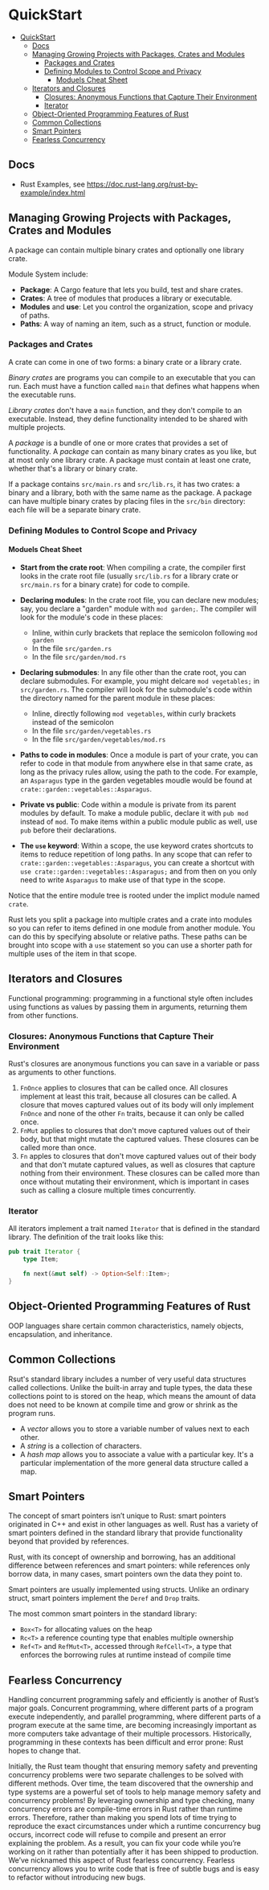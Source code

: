 # QuickStart
<!-- TOC -->

- [QuickStart](#quickstart)
    - [Docs](#docs)
    - [Managing Growing Projects with Packages, Crates and Modules](#managing-growing-projects-with-packages-crates-and-modules)
        - [Packages and Crates](#packages-and-crates)
        - [Defining Modules to Control Scope and Privacy](#defining-modules-to-control-scope-and-privacy)
            - [Moduels Cheat Sheet](#moduels-cheat-sheet)
    - [Iterators and Closures](#iterators-and-closures)
        - [Closures: Anonymous Functions that Capture Their Environment](#closures-anonymous-functions-that-capture-their-environment)
        - [Iterator](#iterator)
    - [Object-Oriented Programming Features of Rust](#object-oriented-programming-features-of-rust)
    - [Common Collections](#common-collections)
    - [Smart Pointers](#smart-pointers)
    - [Fearless Concurrency](#fearless-concurrency)

<!-- /TOC -->
## Docs

- Rust Examples, see <https://doc.rust-lang.org/rust-by-example/index.html>

## Managing Growing Projects with Packages, Crates and Modules

A package can contain multiple binary crates and optionally one library crate.

Module System include:

- **Package**: A Cargo feature that lets you build, test and share crates.
- **Crates**: A tree of modules that produces a library or executable.
- **Modules** and **use**: Let you control the organization, scope and privacy of paths.
- **Paths**: A way of naming an item, such as a struct, function or module.

### Packages and Crates

A crate can come in one of two forms: a binary crate or a library crate.

*Binary crates* are programs you can compile to an executable that you can run.
Each must have a function called `main` that defines what happens when the
executable runs.

*Library crates* don't have a `main` function, and they don't compile to an
executable. Instead, they define functionality intended to be shared with
multiple projects.

A *package* is a bundle of one or more crates that provides a set of functionality.
A *package* can contain as many binary crates as you like, but at most only one
library crate. A package must contain at least one crate, whether that's a library
or binary crate.

If a package contains `src/main.rs` and `src/lib.rs`, it has two crates: a binary
and a library, both with the same name as the package. A package can have multiple
binary crates by placing files in the `src/bin` directory: each file will be a
separate binary crate.

### Defining Modules to Control Scope and Privacy

#### Moduels Cheat Sheet

- **Start from the crate root**: When compiling a crate, the compiler first looks in
the crate root file (usually `src/lib.rs` for a library crate or `src/main.rs`
for a binary crate) for code to compile.
- **Declaring modules**: In the crate root file, you can declare new modules; say,
you declare a "garden" module with `mod garden;`. The compiler will look for the
module's code in these places:
  - Inline, within curly brackets that replace the semicolon following `mod garden`
  - In the file `src/garden.rs`
  - In the file `src/garden/mod.rs`

- **Declaring submodules**: In any file other than the crate root, you can declare
submodules. For example, you might delcare `mod vegetables;` in `src/garden.rs`.
The compiler will look for the submodule's code within the directory named for the
parent module in these places:
  - Inline, directly following `mod vegetables`, within curly brackets instead
    of the semicolon
  - In the file `src/garden/vegetables.rs`
  - In the file `src/garden/vegetables/mod.rs`

- **Paths to code in modules**: Once a module is part of your crate, you can refer
to code in that module from anywhere else in that same crate, as long as the privacy
rules allow, using the path to the code. For example, an `Asparagus` type in the
garden vegetables moudle would be found at `crate::garden::vegetables::Asparagus`.

- **Private vs public**: Code within a module is private from its parent modules
by default. To make a module public, declare it with `pub mod` instead of `mod`.
To make items within a public module public as well, use `pub` before their declarations.

- **The `use` keyword**: Within a scope, the use keyword crates shortcuts to
items to reduce repetition of long paths. In any scope that can refer to
`crate::garden::vegetables::Asparagus`, you can create a shortcut with
`use crate::garden::vegetables::Asparagus;` and from then on you only need to
write `Asparagus` to make use of that type in the scope.

Notice that the entire module tree is rooted under the implict module named `crate`.

Rust lets you split a package into multiple crates and a crate into modules so
you can refer to items defined in one module from another module. You can do this
by specifying absolute or relative paths. These paths can be brought into scope
with a `use` statement so you can use a shorter path for multiple uses of the item
in that scope.

## Iterators and Closures

Functional programming: programming in a functional style often includes using functions
as values by passing them in arguments, returning them from other functions.

### Closures: Anonymous Functions that Capture Their Environment

Rust's closures are anonymous functions you can save in a variable or pass as arguments
to other functions.

1. `FnOnce` applies to closures that can be called once. All closures implement at least
this trait, because all closures can be called. A closure that moves captured values
out of its body will only implement `FnOnce` and none of the other `Fn` traits, because
it can only be called once.
2. `FnMut` applies to closures that don't move captured values out of their body,
but that might mutate the captured values. These closures can be called more than once.
3. `Fn` apples to closures that don't move captured values out of their body and that
don't mutate captured values, as well as closures that capture nothing from their environment.
These closures can be called more than once without mutating their environment, which is
important in cases such as calling a closure multiple times concurrently.

### Iterator

All iterators implement a trait named `Iterator` that is defined in the standard library.
The definition of the trait looks like this:

```rust
pub trait Iterator {
    type Item;

    fn next(&mut self) -> Option<Self::Item>;
}
```

## Object-Oriented Programming Features of Rust

OOP languages share certain common characteristics, namely objects, encapsulation,
and inheritance.

## Common Collections

Rsut's standard library includes a number of very useful data structures called
collections. Unlike the built-in array and tuple types, the data these collections
point to is stored on the heap, which means the amount of data does not need to
be known at compile time and grow or shrink as the program runs.

- A *vector* allows you to store a variable number of values next to each other.
- A *string* is a collection of characters.
- A *hash map* allows you to associate a value with a particular key. It's a
particular implementation of the more general data structure called a map.

## Smart Pointers

The concept of smart pointers isn’t unique to Rust: smart pointers originated
in C++ and exist in other languages as well. Rust has a variety of smart pointers
defined in the standard library that provide functionality beyond that provided
by references.

Rust, with its concept of ownership and borrowing, has an additional difference
between references and smart pointers: while references only borrow data, in
many cases, smart pointers own the data they point to.

Smart pointers are usually implemented using structs. Unlike an ordinary struct,
smart pointers implement the `Deref` and `Drop` traits.

The most common smart pointers in the standard library:

- `Box<T>` for allocating values on the heap
- `Rc<T>` a reference counting type that enables multiple ownership
- `Ref<T>` and `RefMut<T>`, accessed through `RefCell<T>`, a type that enforces
the borrowing rules at runtime instead of compile time

## Fearless Concurrency

Handling concurrent programming safely and efficiently is another of Rust’s
major goals. Concurrent programming, where different parts of a program execute
independently, and parallel programming, where different parts of a program
execute at the same time, are becoming increasingly important as more computers
take advantage of their multiple processors. Historically, programming in these
contexts has been difficult and error prone: Rust hopes to change that.

Initially, the Rust team thought that ensuring memory safety and preventing
concurrency problems were two separate challenges to be solved with different
methods. Over time, the team discovered that the ownership and type systems are
a powerful set of tools to help manage memory safety and concurrency problems!
By leveraging ownership and type checking, many concurrency errors are
compile-time errors in Rust rather than runtime errors. Therefore, rather than
making you spend lots of time trying to reproduce the exact circumstances under
which a runtime concurrency bug occurs, incorrect code will refuse to compile
and present an error explaining the problem. As a result, you can fix your code
while you’re working on it rather than potentially after it has been shipped to
production. We’ve nicknamed this aspect of Rust fearless concurrency. Fearless
concurrency allows you to write code that is free of subtle bugs and is easy to
refactor without introducing new bugs.
